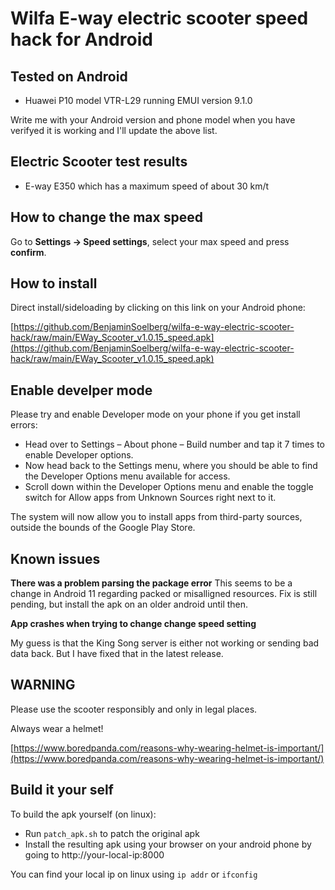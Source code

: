 # Wilfa E-way electric scooter speed hack for Android

## Tested on Android
* Huawei P10 model VTR-L29 running EMUI version 9.1.0

Write me with your Android version and phone model when you have verifyed it is working and I'll update the above list.

## Electric Scooter test results

* E-way E350 which has a maximum speed of about 30 km/t

## How to change the max speed

Go to **Settings -> Speed settings**, select your max speed and press **confirm**.

## How to install

Direct install/sideloading by clicking on this link on your Android phone: 

[https://github.com/BenjaminSoelberg/wilfa-e-way-electric-scooter-hack/raw/main/EWay_Scooter_v1.0.15_speed.apk](https://github.com/BenjaminSoelberg/wilfa-e-way-electric-scooter-hack/raw/main/EWay_Scooter_v1.0.15_speed.apk)

## Enable develper mode

Please try and enable Developer mode on your phone if you get install errors:

* Head over to Settings – About phone – Build number and tap it 7 times to enable Developer options. 
* Now head back to the Settings menu, where you should be able to find the Developer Options menu available for access.
* Scroll down within the Developer Options menu and enable the toggle switch for Allow apps from Unknown Sources right next to it.

The system will now allow you to install apps from third-party sources, outside the bounds of the Google Play Store.

## Known issues

**There was a problem parsing the package error**
This seems to be a change in Android 11 regarding packed or misalligned resources.
Fix is still pending, but install the apk on an older android until then.

**App crashes when trying to change change speed setting**

My guess is that the King Song server is either not working or sending bad data back.
But I have fixed that in the latest release.

## WARNING

Please use the scooter responsibly and only in legal places.

Always wear a helmet!

[https://www.boredpanda.com/reasons-why-wearing-helmet-is-important/](https://www.boredpanda.com/reasons-why-wearing-helmet-is-important/)

## Build it your self

To build the apk yourself (on linux):

* Run ```patch_apk.sh``` to patch the original apk
* Install the resulting apk using your browser on your android phone by going to http://your-local-ip:8000

You can find your local ip on linux using ```ip addr``` or ```ifconfig```
